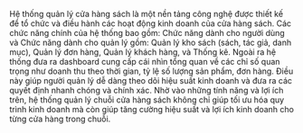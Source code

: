 Hệ thống quản lý cửa hàng sách là một nền tảng công nghệ được thiết kế để tổ chức và điều hành các hoạt động kinh doanh của cửa hàng sách. Các chức năng chính của hệ thống bao gồm: Chức năng dành cho người dùng và Chức năng dành cho quản lý gồm: Quản lý kho sách (sách, tác giả, danh mục), Quản lý đơn hàng, Quản lý khách hàng, và Thống kê. 
Ngoài ra hệ thống đưa ra dashboard cung cấp cái nhìn tổng quan về các chỉ số quan trọng như doanh thu theo thời gian, tỷ lệ số lượng sản phẩm, đơn hàng. Điều này giúp người quản lý dễ dàng theo dõi hiệu suất kinh doanh và đưa ra các quyết định nhanh chóng và chính xác. Nhờ vào những tính năng và lợi ích trên, hệ thống quản lý chuỗi cửa hàng sách không chỉ giúp tối ưu hóa quy trình kinh doanh mà còn giúp tăng cường hiệu suất và lợi ích kinh doanh cho từng cửa hàng trong chuỗi.
